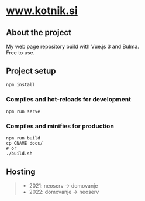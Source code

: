 # www.kotnik.si

## About the project
My web page repository build with Vue.js 3 and Bulma.  
Free to use.


## Project setup
```
npm install
```

### Compiles and hot-reloads for development
```
npm run serve
```

### Compiles and minifies for production
```
npm run build
cp CNAME docs/
# or
./build.sh

```

## Hosting
>- 2021: neoserv -> domovanje
>- 2022: domovanje -> neoserv
